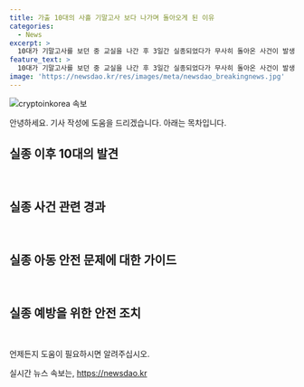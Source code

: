 ```yaml
---
title: 가출 10대의 사흘 기말고사 보다 나가며 돌아오게 된 이유
categories:
  - News
excerpt: >
  10대가 기말고사를 보던 중 교실을 나간 후 3일간 실종되었다가 무사히 돌아온 사건이 발생했다. 경찰에 따르면 A군은 학교에서 시험을 보던 중 교실을 떠나 실종된 후 경찰이 실종신고를 받았고, 이후 3일 만에 스스로 경찰서로 돌아왔다. 경찰은 A군의 돌아온 사실을 확인했고, 사건의 경위를 조사할 예정이다.
feature_text: >
  10대가 기말고사를 보던 중 교실을 나간 후 3일간 실종되었다가 무사히 돌아온 사건이 발생했다. 경찰에 따르면 A군은 학교에서 시험을 보던 중 교실을 떠나 실종된 후 경찰이 실종신고를 받았고, 이후 3일 만에 스스로 경찰서로 돌아왔다. 경찰은 A군의 돌아온 사실을 확인했고, 사건의 경위를 조사할 예정이다.
image: 'https://newsdao.kr/res/images/meta/newsdao_breakingnews.jpg'
---
```


<p><img src="https://newsdao.kr/res/images/meta/newsdao_breakingnews.jpg" alt="cryptoinkorea 속보" /></p>

<p>안녕하세요. 기사 작성에 도움을 드리겠습니다. 아래는 목차입니다.</p>

<h2 data-ke-size="size26">실종 이후 10대의 발견</h2>

<p data-ke-size="size16">&nbsp;</p>

<h2 data-ke-size="size26">실종 사건 관련 경과</h2>

<p data-ke-size="size16">&nbsp;</p>

<h2 data-ke-size="size26">실종 아동 안전 문제에 대한 가이드</h2>

<p data-ke-size="size16">&nbsp;</p>

<h2 data-ke-size="size26">실종 예방을 위한 안전 조치</h2>

<p data-ke-size="size16">&nbsp;</p>

<p>언제든지 도움이 필요하시면 알려주십시오.</p>
실시간 뉴스 속보는, <a href="https://newsdao.kr" rel="dofollow">https://newsdao.kr</a>


